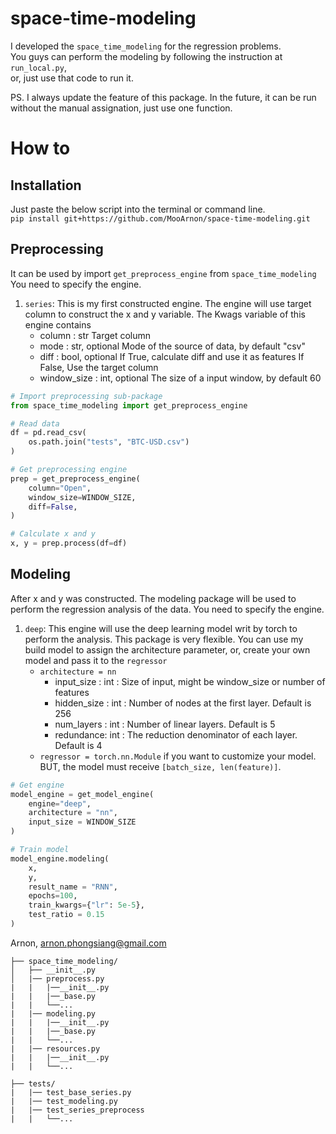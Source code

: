 # space-time-modeling
I developed the `space_time_modeling` for the regression problems. <br>
You guys can perform the modeling by following the instruction at `run_local.py`, <br>
or, just use that code to run it.

PS. I always update the feature of this package. In the future, it can be run without the manual assignation, just use one function.

# How to
## Installation
Just paste the below script into the terminal or command line. <br>
`pip install git+https://github.com/MooArnon/space-time-modeling.git`
## Preprocessing
It can be used by import `get_preprocess_engine` from `space_time_modeling`
You need to specify the engine.
1. `series`: This is my first constructed engine. The engine will use target column to construct the x and y variable. The Kwags variable of this engine contains<br>
    - column : str
        Target column
    - mode : str, optional
        Mode of the source of data, 
        by default "csv"
    - diff : bool, optional
        If True, calculate diff and use it as features
        If False, Use the target column
    - window_size : int, optional
        The size of a input window, 
        by default 60 
```python
# Import preprocessing sub-package
from space_time_modeling import get_preprocess_engine 

# Read data
df = pd.read_csv(
    os.path.join("tests", "BTC-USD.csv")
)

# Get preprocessing engine
prep = get_preprocess_engine(
    column="Open", 
    window_size=WINDOW_SIZE,
    diff=False,
)

# Calculate x and y
x, y = prep.process(df=df)
```

## Modeling
After x and y was constructed. The modeling package will be used to perform the regression analysis of the data.
You need to specify the engine.
1. `deep`: This engine will use the deep learning model writ by torch to perform the analysis. This package is very flexible. You can use my build model to assign the architecture parameter, or, create your own model and pass it to the `regressor`
    - `architecture = nn`
        - input_size : int :
            Size of input, might be window_size or number of features
        - hidden_size : int :
            Number of nodes at the first layer.
            Default is 256
        - num_layers : int :
            Number of linear layers.
            Default is 5
        - redundance: int :
            The reduction denominator of each layer.
            Default is 4
    - `regressor = torch.nn.Module` if you want to customize your model. BUT, the model must receive `[batch_size, len(feature)]`.

```python
# Get engine
model_engine = get_model_engine(
    engine="deep",
    architecture = "nn",
    input_size = WINDOW_SIZE
)

# Train model
model_engine.modeling(
    x, 
    y, 
    result_name = "RNN",
    epochs=100,
    train_kwargs={"lr": 5e-5},
    test_ratio = 0.15
)
```
Arnon,
arnon.phongsiang@gmail.com

```project_directory/
├── space_time_modeling/
│   ├── __init__.py
│   |── preprocess.py
|   |   |──__init__.py
|   |   |──_base.py
|   |   └──...
|   |── modeling.py
|   |   |──__init__.py
|   |   |──_base.py
|   |   └──...
|   |── resources.py
|   |   |──__init__.py
|   |   └──...

├── tests/
|   |── test_base_series.py
|   |── test_modeling.py
|   |── test_series_preprocess
|   |   └──...

```
